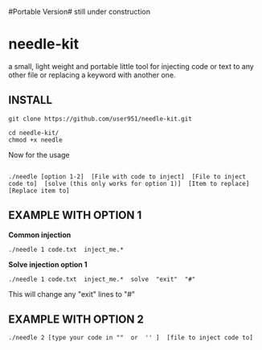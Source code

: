 #Portable Version#
still under construction
# needle-kit #
a small, light weight and portable little tool for injecting code or text to any other file or replacing a keyword with another one. 

## INSTALL ## 

```
git clone https://github.com/user951/needle-kit.git

cd needle-kit/
chmod +x needle
```

Now for the usage

```

./needle [option 1-2]  [File with code to inject]  [File to inject code to]  [solve (this only works for option 1)]  [Item to replace]  [Replace item to]

```

## EXAMPLE WITH OPTION 1 ## 

**Common injection**
```
./needle 1 code.txt  inject_me.*  
```

**Solve injection option 1**

```
./needle 1 code.txt  inject_me.*  solve  "exit"  "#"
```

This will change any "exit" lines to "#"

## EXAMPLE WITH OPTION 2 ##
```
./needle 2 [type your code in ""  or  '' ]  [file to inject code to] 
```



